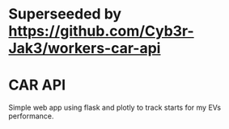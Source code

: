 # Superseeded by https://github.com/Cyb3r-Jak3/workers-car-api
# CAR API

Simple web app using flask and plotly to track starts for my EVs performance.
